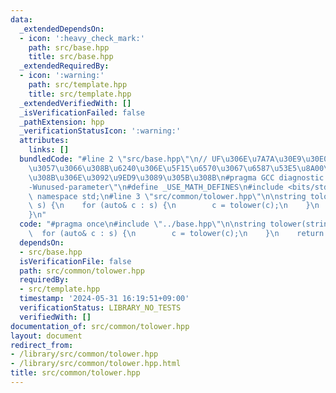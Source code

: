 ```yaml
---
data:
  _extendedDependsOn:
  - icon: ':heavy_check_mark:'
    path: src/base.hpp
    title: src/base.hpp
  _extendedRequiredBy:
  - icon: ':warning:'
    path: src/template.hpp
    title: src/template.hpp
  _extendedVerifiedWith: []
  _isVerificationFailed: false
  _pathExtension: hpp
  _verificationStatusIcon: ':warning:'
  attributes:
    links: []
  bundledCode: "#line 2 \"src/base.hpp\"\n// UF\u306E\u7A7A\u30E9\u30E0\u30C0\u6E21\
    \u3057\u3066\u308B\u6240\u306E\u5F15\u6570\u3067\u6587\u53E5\u8A00\u308F\u308C\
    \u308B\u306E\u3092\u9ED9\u3089\u305B\u308B\n#pragma GCC diagnostic ignored \"\
    -Wunused-parameter\"\n#define _USE_MATH_DEFINES\n#include <bits/stdc++.h>\nusing\
    \ namespace std;\n#line 3 \"src/common/tolower.hpp\"\n\nstring tolower(string\
    \ s) {\n    for (auto& c : s) {\n        c = tolower(c);\n    }\n    return s;\n\
    }\n"
  code: "#pragma once\n#include \"../base.hpp\"\n\nstring tolower(string s) {\n  \
    \  for (auto& c : s) {\n        c = tolower(c);\n    }\n    return s;\n}\n"
  dependsOn:
  - src/base.hpp
  isVerificationFile: false
  path: src/common/tolower.hpp
  requiredBy:
  - src/template.hpp
  timestamp: '2024-05-31 16:19:51+09:00'
  verificationStatus: LIBRARY_NO_TESTS
  verifiedWith: []
documentation_of: src/common/tolower.hpp
layout: document
redirect_from:
- /library/src/common/tolower.hpp
- /library/src/common/tolower.hpp.html
title: src/common/tolower.hpp
---
```

